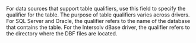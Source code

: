 For data sources that support table qualifiers, use this field to specify the qualifier for the
table. The purpose of table qualifiers varies across drivers. For SQL Server and Oracle, the qualifier
refers to the name of the database that contains the table. For the Intersolv dBase driver, the
qualifier refers to the directory where the DBF files are located.

